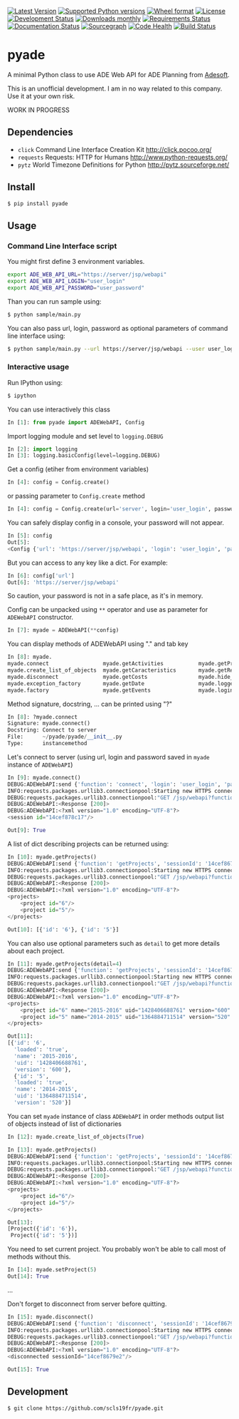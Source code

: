 [![Latest Version](https://img.shields.io/pypi/v/pyade.svg)](https://pypi.python.org/pypi/pyade/)
[![Supported Python versions](https://img.shields.io/pypi/pyversions/pyade.svg)](https://pypi.python.org/pypi/pyade/)
[![Wheel format](https://img.shields.io/pypi/wheel/pyade.svg)](https://pypi.python.org/pypi/pyade/)
[![License](https://img.shields.io/pypi/l/pyade.svg)](https://pypi.python.org/pypi/pyade/)
[![Development Status](https://img.shields.io/pypi/status/pyade.svg)](https://pypi.python.org/pypi/pyade/)
[![Downloads monthly](https://img.shields.io/pypi/dm/pyade.svg)](https://pypi.python.org/pypi/pyade/)
[![Requirements Status](https://requires.io/github/scls19fr/pyade/requirements.svg?branch=master)](https://requires.io/github/scls19fr/pyade/requirements/?branch=master)
[![Documentation Status](https://readthedocs.org/projects/pyade/badge/?version=latest)](http://pyade.readthedocs.org/en/latest/)
[![Sourcegraph](https://sourcegraph.com/api/repos/github.com/scls19fr/pyade/.badges/status.png)](https://sourcegraph.com/github.com/scls19fr/pyade)
[![Code Health](https://landscape.io/github/scls19fr/pyade/master/landscape.svg?style=flat)](https://landscape.io/github/scls19fr/pyade/master)
[![Build Status](https://travis-ci.com/scls19fr/pyade.svg)](https://travis-ci.com/scls19fr/pyade)

# pyade

A minimal Python class to use ADE Web API for ADE Planning from [Adesoft](http://www.adesoft.com/).

This is an unofficial development. I am in no way related to this company. Use it at your own risk.

WORK IN PROGRESS

## Dependencies

 * `click` Command Line Interface Creation Kit http://click.pocoo.org/ 
 * `requests` Requests: HTTP for Humans http://www.python-requests.org/
 * `pytz` World Timezone Definitions for Python http://pytz.sourceforge.net/

## Install

```bash
$ pip install pyade
```

## Usage

### Command Line Interface script

You might first define 3 environment variables.

```bash
export ADE_WEB_API_URL="https://server/jsp/webapi"
export ADE_WEB_API_LOGIN="user_login"
export ADE_WEB_API_PASSWORD="user_password" 
```

Than you can run sample using:

```bash
$ python sample/main.py
```

You can also pass url, login, password as optional parameters of command line interface using:

```bash
$ python sample/main.py --url https://server/jsp/webapi --user user_login --password user_password
```

### Interactive usage

Run IPython using:

```bash
$ ipython
```

You can use interactively this class

```python
In [1]: from pyade import ADEWebAPI, Config
```

Import logging module and set level to `logging.DEBUG`

```python
In [2]: import logging
In [3]: logging.basicConfig(level=logging.DEBUG)
```

Get a config (etiher from environment variables)

```python
In [4]: config = Config.create()
```

or passing parameter to `Config.create` method

```python
In [4]: config = Config.create(url='server', login='user_login', password='user_password')
```

You can safely display config in a console, your password will not appear.

```python
In [5]: config
Out[5]:
<Config {'url': 'https://server/jsp/webapi', 'login': 'user_login', 'password': '*********'}>
```

But you can access to any key like a dict. For example:

```python
In [6]: config['url']
Out[6]: 'https://server/jsp/webapi'
```

So caution, your password is not in a safe place, as it's in memory.

Config can be unpacked using `**` operator and use as parameter for `ADEWebAPI` constructor.

```python
In [7]: myade = ADEWebAPI(**config)
```

You can display methods of ADEWebAPI using "." and tab key

```python
In [8]: myade.
myade.connect                 myade.getActivities           myade.getProjects             myade.opt_params
myade.create_list_of_objects  myade.getCaracteristics       myade.getResources            myade.password
myade.disconnect              myade.getCosts                myade.hide_dict_values        myade.sessionId
myade.exception_factory       myade.getDate                 myade.logger                  myade.setProject
myade.factory                 myade.getEvents               myade.login                   myade.url
```

Method signature, docstring, ... can be printed using "?"

```python
In [8]: ?myade.connect
Signature: myade.connect()
Docstring: Connect to server
File:      ~/pyade/pyade/__init__.py
Type:      instancemethod
```

Let's connect to server (using url, login and password saved in `myade` instance of `ADEWebAPI`)

```python
In [9]: myade.connect()
DEBUG:ADEWebAPI:send {'function': 'connect', 'login': 'user_login', 'password': '*********', 'sessionId': '14cef8679e2'}
INFO:requests.packages.urllib3.connectionpool:Starting new HTTPS connection (1): server
DEBUG:requests.packages.urllib3.connectionpool:"GET /jsp/webapi?function=connect&login=user_login&password=user_password&sessionId=14cef8679e2 HTTP/1.1" 200 None
DEBUG:ADEWebAPI:<Response [200]>
DEBUG:ADEWebAPI:<?xml version="1.0" encoding="UTF-8"?>
<session id="14cef878c17"/>

Out[9]: True
```

A list of dict describing projects can be returned using: 

```python
In [10]: myade.getProjects()
DEBUG:ADEWebAPI:send {'function': 'getProjects', 'sessionId': '14cef8679e2'}
INFO:requests.packages.urllib3.connectionpool:Starting new HTTPS connection (1): server
DEBUG:requests.packages.urllib3.connectionpool:"GET /jsp/webapi?function=getProjects&sessionId=14cef8679e2 HTTP/1.1" 200 None
DEBUG:ADEWebAPI:<Response [200]>
DEBUG:ADEWebAPI:<?xml version="1.0" encoding="UTF-8"?>
<projects>
    <project id="6"/>
    <project id="5"/>
</projects>

Out[10]: [{'id': '6'}, {'id': '5'}]
```

You can also use optional parameters such as `detail` to get more details about each project.

```python
In [11]: myade.getProjects(detail=4)
DEBUG:ADEWebAPI:send {'function': 'getProjects', 'sessionId': '14cef8679e2', 'detail': 4}
INFO:requests.packages.urllib3.connectionpool:Starting new HTTPS connection (1): server
DEBUG:requests.packages.urllib3.connectionpool:"GET /jsp/webapi?function=getProjects&sessionId=14cef8679e2&detail=4 HTTP/1.1" 200 None
DEBUG:ADEWebAPI:<Response [200]>
DEBUG:ADEWebAPI:<?xml version="1.0" encoding="UTF-8"?>
<projects>
    <project id="6" name="2015-2016" uid="1428406688761" version="600" loaded="true"/>
    <project id="5" name="2014-2015" uid="1364884711514" version="520" loaded="true"/>
</projects>

Out[11]:
[{'id': '6',
  'loaded': 'true',
  'name': '2015-2016',
  'uid': '1428406688761',
  'version': '600'},
  {'id': '5',
  'loaded': 'true',
  'name': '2014-2015',
  'uid': '1364884711514',
  'version': '520'}]
```

You can set `myade` instance of class `ADEWebAPI` in order methods output list of objects instead of list of dictionaries

```python
In [12]: myade.create_list_of_objects(True)

In [13]: myade.getProjects()
DEBUG:ADEWebAPI:send {'function': 'getProjects', 'sessionId': '14cef8679e2'}
INFO:requests.packages.urllib3.connectionpool:Starting new HTTPS connection (1): server
DEBUG:requests.packages.urllib3.connectionpool:"GET /jsp/webapi?function=getProjects&sessionId=14cef8679e2 HTTP/1.1" 200 None
DEBUG:ADEWebAPI:<Response [200]>
DEBUG:ADEWebAPI:<?xml version="1.0" encoding="UTF-8"?>
<projects>
    <project id="6"/>
    <project id="5"/>
</projects>

Out[13]:
[Project({'id': '6'}),
 Project({'id': '5'})]
```

You need to set current project. You probably won't be able to call most of methods without this.

```python
In [14]: myade.setProject(5)
Out[14]: True
```

...

Don't forget to disconnect from server before quitting.

```python
In [15]: myade.disconnect()
DEBUG:ADEWebAPI:send {'function': 'disconnect', 'sessionId': '14cef8679e2'}
INFO:requests.packages.urllib3.connectionpool:Starting new HTTPS connection (1): server
DEBUG:requests.packages.urllib3.connectionpool:"GET /jsp/webapi?function=disconnect&sessionId=14cef8679e2 HTTP/1.1" 200 None
DEBUG:ADEWebAPI:<Response [200]>
DEBUG:ADEWebAPI:<?xml version="1.0" encoding="UTF-8"?>
<disconnected sessionId="14cef8679e2"/>

Out[15]: True
```

## Development

```bash
$ git clone https://github.com/scls19fr/pyade.git
```
